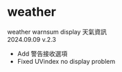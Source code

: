 # weather
weather warnsum display 天氣資訊  
     2024.09.09 v.2.3
- Add 警告接收選項
- Fixed UVindex no display problem
